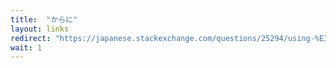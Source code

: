 ```yaml
---
title:  "からに"
layout: links
redirect: "https://japanese.stackexchange.com/questions/25294/using-%E3%81%8B%E3%82%89%E3%81%8C-%E3%81%8B%E3%82%89%E3%81%A7-%E3%81%8B%E3%82%89%E3%81%AB-and-%E3%81%8B%E3%82%89%E3%81%AF"
wait: 1
---
```

